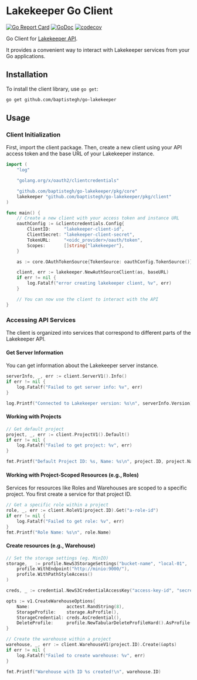 # Lakekeeper Go Client

[![Go Report Card](https://goreportcard.com/badge/github.com/baptistegh/go-lakekeeper)](https://goreportcard.com/report/github.com/baptistegh/go-lakekeeper)
[![GoDoc](https://godoc.org/github.com/baptistegh/go-lakekeeper?status.svg)](https://godoc.org/github.com/baptistegh/go-lakekeeper)
[![codecov](https://codecov.io/gh/baptistegh/go-lakekeeper/graph/badge.svg?token=2WF3AB10RA)](https://codecov.io/gh/baptistegh/go-lakekeeper)

Go Client for [Lakekeeper API](https://docs.lakekeeper.io). 

It provides a convenient way to interact with Lakekeeper services from your Go applications.

## Installation

To install the client library, use `go get`:

```sh
go get github.com/baptistegh/go-lakekeeper
```

## Usage

### Client Initialization

First, import the client package. Then, create a new client using your API access token and the base URL of your Lakekeeper instance.

```go
import (
    "log"

    "golang.org/x/oauth2/clientcredentials"

    "github.com/baptistegh/go-lakekeeper/pkg/core"
    lakekeeper "github.com/baptistegh/go-lakekeeper/pkg/client"
)

func main() {
    // Create a new client with your access token and instance URL
    oauthConfig := &clientcredentials.Config{
        ClientID:     "lakekeeper-client-id",
        ClientSecret: "lakekeeper-client-secret",
        TokenURL:     "<oidc_provider>/oauth/token",
        Scopes:       []string{"lakekeeper"},
    }

    as := core.OAuthTokenSource{TokenSource: oauthConfig.TokenSource()}

    client, err := lakekeeper.NewAuthSourceClient(as, baseURL)
    if err != nil {
        log.Fatalf("error creating lakekeeper client, %v", err)
    }

    // You can now use the client to interact with the API
}
```

### Accessing API Services

The client is organized into services that correspond to different parts of the Lakekeeper API.

#### Get Server Information

You can get information about the Lakekeeper server instance.

```go
serverInfo, _, err := client.ServerV1().Info()
if err != nil {
    log.Fatalf("Failed to get server info: %v", err)
}

log.Printf("Connected to Lakekeeper version: %s\n", serverInfo.Version)
```

#### Working with Projects

```go
// Get default project
project, _, err := client.ProjectV1().Default()
if err != nil {
    log.Fatalf("Failed to get project: %v", err)
}

fmt.Printf("Default Project ID: %s, Name: %s\n", project.ID, project.Name)
```

#### Working with Project-Scoped Resources (e.g., Roles)

Services for resources like Roles and Warehouses are scoped to a specific project.
You first create a service for that project ID.

```go
// Get a specific role within a project
role, _, err := client.RoleV1(project.ID).Get("a-role-id")
if err != nil {
    log.Fatalf("Failed to get role: %v", err)
}
fmt.Printf("Role Name: %s\n", role.Name)
```

#### Create resources (e.g., Warehouse)

```go
// Set the storage settings (eg. MinIO)
storage, _ := profile.NewS3StorageSettings("bucket-name", "local-01",
    profile.WithEndpoint("http://minio:9000/"),
    profile.WithPathStyleAccess()
)

creds, _ := credential.NewS3CredentialAccessKey("access-key-id", "secret-access-key")

opts := v1.CreateWarehouseOptions{
    Name:              acctest.RandString(8),
    StorageProfile:    storage.AsProfile(),
    StorageCredential: creds.AsCredential(),
    DeleteProfile:     profile.NewTabularDeleteProfileHard().AsProfile(),
}

// Create the warehouse within a project
warehouse, _, err := client.WarehouseV1(project.ID).Create(&opts)
if err != nil {
    log.Fatalf("Failed to create warehouse: %v", err)
}

fmt.Printf("Warehouse with ID %s created!\n", warehouse.ID)
```
